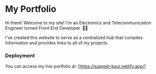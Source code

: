 # My Portfolio

Hi there! Welcome to my site! I'm an Electronics and Telecommunication Engineer turned Front End Developer. 👩‍💻

I've created this website to serve as a centralized hub that compiles information and provides links to all of my projects.

### Deployment

You can access my live portfolio at: [https://supreet-kaur.netlify.app/]
